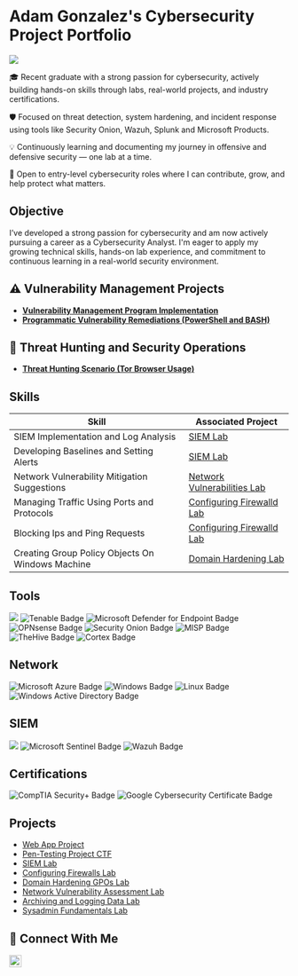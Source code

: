 # Adam Gonzalez's Cybersecurity Project Portfolio
<a href="https://www.linkedin.com/in/adamgzlez"><img src="https://img.shields.io/badge/-LinkedIn-0072b1?&style=for-the-badge&logo=linkedin&logoColor=white" /></a>

🎓 Recent graduate with a strong passion for cybersecurity, actively building hands-on skills through labs, real-world projects, and industry certifications.

🛡️ Focused on threat detection, system hardening, and incident response using tools like Security Onion, Wazuh, Splunk and Microsoft Products.

💡 Continuously learning and documenting my journey in offensive and defensive security — one lab at a time.

👀 Open to entry-level cybersecurity roles where I can contribute, grow, and help protect what matters.

## Objective

I’ve developed a strong passion for cybersecurity and am now actively pursuing a career as a Cybersecurity Analyst. I'm eager to apply my growing technical skills, hands-on lab experience, and commitment to continuous learning in a real-world security environment.

## ⚠️ Vulnerability Management Projects

- **[Vulnerability Management Program Implementation](https://github.com/Adamgzlez/Vulnerability-Management-Program)**
- **[Programmatic Vulnerability Remediations (PowerShell and BASH)](https://github.com/joshcybertest/programmatic-vulnerability-remediations)**

## 🚨 Threat Hunting and Security Operations

- **[Threat Hunting Scenario (Tor Browser Usage)](https://github.com/Adamgzlez/Threat-Hunting-Scenario-Tor)**

## Skills

| Skill                                         | Associated Project         |
|-----------------------------------------------|----------------------------|
| SIEM Implementation and Log Analysis          | [SIEM Lab](https://github.com/Adamgzlez/SIEM-Lab)
| Developing Baselines and Setting Alerts | [SIEM Lab](https://github.com/Adamgzlez/SIEM-Lab)
| Network Vulnerability Mitigation Suggestions         | [Network Vulnerabilities Lab](https://github.com/Adamgzlez/Network-Vulnerability-Assessment-Lab)|
| Managing Traffic Using Ports and Protocols    | [Configuring Firewalld Lab](https://github.com/Adamgzlez/Configuring-Firewalls-Lab)|
| Blocking Ips and Ping Requests                  | [Configuring Firewalld Lab](https://github.com/Adamgzlez/Configuring-Firewalls-Lab)|
| Creating Group Policy Objects On Windows Machine | [Domain Hardening Lab](https://github.com/Adamgzlez/Domain-Hardening-GPOs-Lab)|

## Tools
<div>
  <img src="https://img.shields.io/badge/-Wireshark-1679A7?&style=for-the-badge&logo=Wireshark&logoColor=white" />
  <img src="https://img.shields.io/badge/-Tenable-1C1C1C?style=for-the-badge&logo=tenable&logoColor=white" alt="Tenable Badge"/>
  <img src="https://img.shields.io/badge/-Microsoft%20Defender%20for%20Endpoint-0078D4?style=for-the-badge&logo=microsoft&logoColor=white" alt="Microsoft Defender for Endpoint Badge"/>
  <img src="https://img.shields.io/badge/-OPNsense-ED6C30?style=for-the-badge&logo=opnsense&logoColor=white" alt="OPNsense Badge"/>
  <img src="https://img.shields.io/badge/-Security%20Onion-6A1B9A?style=for-the-badge&logo=securityonion&logoColor=white" alt="Security Onion Badge"/>
  <img src="https://img.shields.io/badge/-MISP-DC143C?style=for-the-badge&logo=misp&logoColor=white" alt="MISP Badge"/>
  <img src="https://img.shields.io/badge/-TheHive-000000?style=for-the-badge&logo=thehive&logoColor=yellow" alt="TheHive Badge"/>
  <img src="https://img.shields.io/badge/-Cortex-343434?style=for-the-badge&logo=cortex&logoColor=white" alt="Cortex Badge"/>
</div>


## Network
<div>
    <img src="https://img.shields.io/badge/-Microsoft%20Azure-0078D4?style=for-the-badge&logo=Microsoft%20Azure&logoColor=white" alt="Microsoft Azure Badge"/>
    <img src="https://img.shields.io/badge/-Windows-0078D6?style=for-the-badge&logo=windows&logoColor=white" alt="Windows Badge"/>
    <img src="https://img.shields.io/badge/-Linux-FCC624?style=for-the-badge&logo=linux&logoColor=black" alt="Linux Badge"/>
    <img src="https://img.shields.io/badge/-Windows%20AD-0078D6?style=for-the-badge&logo=windows&logoColor=white" alt="Windows Active Directory Badge"/>
</div>

## SIEM
<div>
    <img src="https://img.shields.io/badge/-Splunk-000000?&style=for-the-badge&logo=Splunk&logoColor=white" />
    <img src="https://img.shields.io/badge/-Microsoft%20Sentinel-5C2D91?style=for-the-badge&logo=microsoft&logoColor=white" alt="Microsoft Sentinel Badge"/>
    <img src="https://img.shields.io/badge/-Wazuh-00599C?style=for-the-badge&logo=wazuh&logoColor=white" alt="Wazuh Badge"/>
</div>

## Certifications

<div>
  <img src="https://img.shields.io/badge/-Security%2B-FF0000?&style=for-the-badge&logo=CompTIA&logoColor=white" alt="CompTIA Security+ Badge"/>
  <img src="https://img.shields.io/badge/-Google%20Cybersecurity%20Certificate-4285F4?style=for-the-badge&logo=google&logoColor=white" alt="Google Cybersecurity Certificate Badge"/>
</div>


## Projects

- [Web App Project](https://github.com/Adamgzlez/WebApp-Project)
- [Pen-Testing Project CTF](https://github.com/Adamgzlez/Pen-Testing-Report-Project)
- [SIEM Lab](https://github.com/Adamgzlez/SIEM-Lab)
- [Configuring Firewalls Lab](https://github.com/Adamgzlez/Configuring-Firewalls-Lab)
- [Domain Hardening GPOs Lab](https://github.com/Adamgzlez/Domain-Hardening-GPOs-Lab)
- [Network Vulnerability Assessment Lab](https://github.com/Adamgzlez/Network-Vulnerability-Assessment-Lab)
- [Archiving and Logging Data Lab](https://github.com/Adamgzlez/Archiving-and-Logging-Data-Lab)
- [Sysadmin Fundamentals Lab](https://github.com/Adamgzlez/Sysadmin-Fundamentals-Lab)

## 🤳 Connect With Me

[<img align="left" alt="Adam| LinkedIn" width="22px" src="https://cdn.jsdelivr.net/npm/simple-icons@v3/icons/linkedin.svg" />][linkedin]

[linkedin]: https://www.linkedin.com/in/adamgzlez

<!--
<img width="35" alt="image" src="https://github.com/user-attachments/assets/2f41c7cd-5ea8-4475-b451-a37161b6c3fb"> 
<img width="35" alt="image" src="https://github.com/user-attachments/assets/77649969-9910-4994-8b96-74a116cfb2a8">
-->

